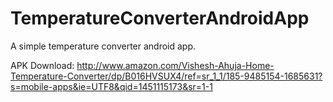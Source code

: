 # TemperatureConverterAndroidApp
A simple temperature converter android app.

APK Download: http://www.amazon.com/Vishesh-Ahuja-Home-Temperature-Converter/dp/B016HVSUX4/ref=sr_1_1/185-9485154-1685631?s=mobile-apps&ie=UTF8&qid=1451115173&sr=1-1
